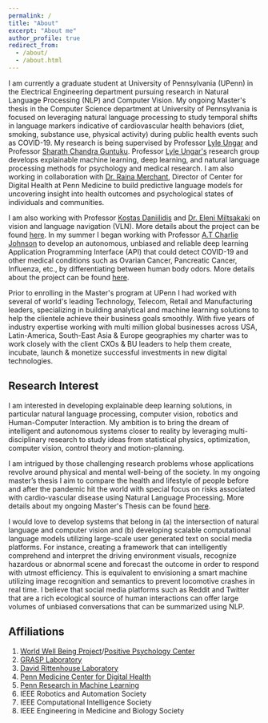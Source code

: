 ```yaml
---
permalink: /
title: "About"
excerpt: "About me"
author_profile: true
redirect_from: 
  - /about/
  - /about.html
---
```


I am currently a graduate student at University of Pennsylvania (UPenn) in the Electrical Engineering department pursuing research in Natural Language Processing (NLP) and Computer Vision. My ongoing Master's thesis in the Computer Science department at University of Pennsylvania is focused on leveraging natural language processing to study temporal shifts in language markers indicative of cardiovascular health behaviors (diet, smoking, substance use, physical activity) during public health events such as COVID-19. My research is being supervised by Professor [Lyle Ungar](https://www.cis.upenn.edu/~ungar/) and Professor [Sharath Chandra Guntuku](https://sharathg.cis.upenn.edu/). Professor [Lyle Ungar's](https://www.cis.upenn.edu/~ungar/) research group develops explainable machine learning, deep learning, and natural language processing methods for psychology and medical research. I am also working in collaboration with [Dr. Raina Merchant](https://www.med.upenn.edu/apps/faculty/index.php/g321/p8145916), Director of Center for Digital Health at Penn Medicine to build predictive language models for uncovering insight into health outcomes and psychological states of individuals and communities.

I am also working with Professor [Kostas Daniilidis](https://www.cis.upenn.edu/~kostas/) and [Dr. Eleni Miltsakaki](https://www.miltsakaki.com/) on vision and language navigation (VLN). More details about the project can be found [here](https://wanchoo93.github.io/teaching/2016-spring-teaching-3). In my summer I began working with Professor [A.T Charlie Johnson](https://live-sas-physics.pantheon.sas.upenn.edu/people/standing-faculty/charlie-johnson) to develop an autonomous, unbiased and reliable deep learning Application Programming Interface (API) that could detect COVID-19 and other medical conditions such as Ovarian Cancer, Pancreatic Cancer, Influenza, etc., by differentiating between human body odors. More details about the project can be found [here](https://wanchoo93.github.io/teaching/2015-spring-teaching-2).

Prior to enrolling in the Master's program at UPenn I had worked with several of world's leading Technology, Telecom, Retail and Manufacturing leaders, specializing in building analytical and machine learning solutions to help the clientele achieve their business goals smoothly. With five years of industry expertise working with multi million global businesses across USA, Latin-America, South-East Asia & Europe geographies my charter was to work closely with the client CXOs & BU leaders to help them create, incubate, launch & monetize successful investments in new digital technologies.

Research Interest
-----
I am interested in developing explainable deep learning solutions, in particular natural language processing, computer vision, robotics and Human-Computer Interaction. My ambition is to bring the dream of intelligent and autonomous systems closer to reality by leveraging multi-disciplinary research to study ideas from statistical physics, optimization, computer vision, control theory and motion-planning.

I am intrigued by those challenging research problems whose applications revolve around physical and mental well-being of the society. In my ongoing master’s thesis I aim to compare the health and lifestyle of people before and after the pandemic hit the world with special focus on risks associated with cardio-vascular disease using Natural Language Processing. More details about my ongoing Master's Thesis can be found [here](https://wanchoo93.github.io/teaching/2016-spring-teaching-3).

I would love to develop systems that belong in (a) the intersection of natural language and computer vision and (b) developing scalable computational language models utilizing large-scale user generated text on social media platforms. For instance, creating a framework that can intelligently comprehend and interpret the driving environment visuals, recognize hazardous or abnormal scene and forecast the outcome in order to respond with utmost efficiency. This is equivalent to envisioning a smart machine utilizing image recognition and semantics to prevent locomotive crashes in real time. I believe that social media platforms such as Reddit and Twitter that are a rich ecological source of human interactions can offer large volumes of unbiased conversations that can be summarized using NLP.


Affiliations
-----
1. [World Well Being Project](http://www.wwbp.org/about.html)/[Positive Psychology Center](https://ppc.sas.upenn.edu/)
2. [GRASP Laboratory](https://www.grasp.upenn.edu/)
3. [David Rittenhouse Laboratory](https://www.facilities.upenn.edu/maps/locations/david-rittenhouse-laboratory)
4. [Penn Medicine Center for Digital Health](https://centerfordigitalhealth.upenn.edu/)
5. [Penn Research in Machine Learning](https://priml.upenn.edu/)
6. IEEE Robotics and Automation Society
7. IEEE Computational Intelligence Society
8. IEEE Engineering in Medicine and Biology Society

